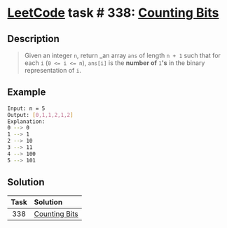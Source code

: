 # [LeetCode][leetcode] task # 338: [Counting Bits][task]

Description
-----------

> Given an integer `n`, return _an array `ans` of length `n + 1` such that for each `i` (`0 <= i <= n`),
> `ans[i]` is the **number of** `1`**'s** in the binary representation of `i`.

Example
-------

```sh
Input: n = 5
Output: [0,1,1,2,1,2]
Explanation:
0 --> 0
1 --> 1
2 --> 10
3 --> 11
4 --> 100
5 --> 101
```

Solution
--------

| Task | Solution                  |
|:----:|:--------------------------|
| 338  | [Counting Bits][solution] |


[leetcode]: <http://leetcode.com/>
[task]: <https://leetcode.com/problems/counting-bits/>
[solution]: <https://github.com/wellaxis/witalis-jkit/blob/main/module/tasks/src/main/java/com/witalis/jkit/tasks/core/task/leetcode/h4/p338/option/Practice.java>
